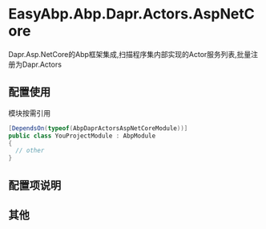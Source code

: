 # EasyAbp.Abp.Dapr.Actors.AspNetCore

Dapr.Asp.NetCore的Abp框架集成,扫描程序集内部实现的Actor服务列表,批量注册为Dapr.Actors  

## 配置使用

模块按需引用

```csharp
[DependsOn(typeof(AbpDaprActorsAspNetCoreModule))]
public class YouProjectModule : AbpModule
{
  // other
}
```
## 配置项说明


## 其他
